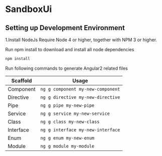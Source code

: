 # SandboxUi

## Setting up Development Environment

1.Install NodeJs
  Require Node 4 or higher, together with NPM 3 or higher.
  
Run npm install to download and install all node dependencies 

```bash
npm install
```

Run following commands to generate Angular2 related files

Scaffold  | Usage
---       | ---
Component | `ng g component my-new-component`
Directive | `ng g directive my-new-directive`
Pipe      | `ng g pipe my-new-pipe`
Service   | `ng g service my-new-service`
Class     | `ng g class my-new-class`
Interface | `ng g interface my-new-interface`
Enum      | `ng g enum my-new-enum`
Module    | `ng g module my-module`
